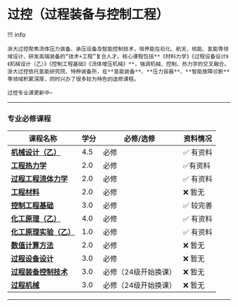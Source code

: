 # 过控（过程装备与控制工程）

!!! info 

    浙大过控聚焦流体压力装备、承压设备及智能控制技术，培养能在石化、航天、核能、氢能等领域设计、研发高端装备的“技术+工程”复合人才。核心课程包括**《材料力学》《过程设备设计》《机械设计（乙）》《控制工程基础》《流体增压机械》**，强调机械、控制、热力学的交叉融合。浙大过控依托氢能研究院、特种装备所，在**氢能装备**、**压力容器**、**智能故障诊断**等领域积累深厚，同时兴办了很多较为特色的选修课程。
    
    过控专业课更新中~
  
 --- 

### 专业必修课程

| 课程名称                  | 学分  | 必修/选修 | 资料情况 |
| -------                   | ----- | ---- | ------------| 
| [**机械设计（乙）**](./Route/机械设计（乙）.md)                |   4.5  |  必修  |   :white_check_mark: 有资料  |
| [**工程热力学**](./Route/工程热力学.md)                |   2.0  |  必修 |   :white_check_mark:有资料 |
| [**过程工程流体力学**](./Route/过程工程流体力学.md)    | 2.0  |  必修  |   :white_check_mark: 有资料 | 
| [**工程材料**](./Route/工程材料.md)   | 2.0  |  必修  | :x: 暂无   |
| [**控制工程基础**](./Route/控制工程基础.md)   | 3.0  |  必修  | :white_check_mark: 较完善 |
| [**化工原理（乙）**](./Route/化工原理（乙）.md)  |  4.0    |  必修 |  :white_check_mark: 有资料   |
| [**化工原理实验（乙）**](./Route/化工原理实验（乙）.md)    | 1.0  |  必修  |   :white_check_mark: 有资料  |
| [**数值计算方法**](./Route/数值计算方法.md)    | 2.0  |  必修 |  :x: 暂无 |
| [**过程设备设计**](./Route/过程设备设计.md)    | 3.0  |  必修   |  :x: 暂无 |
| [**过程装备控制技术**](./Route/过程装备控制技术.md)    | 3.0  |  必修（24级开始换课）   |  :x: 暂无 |
| [**过程机械**](./Route/过程机械.md)    | 3.0  |  必修（24级开始换课）   |  :x: 暂无 |

---

    